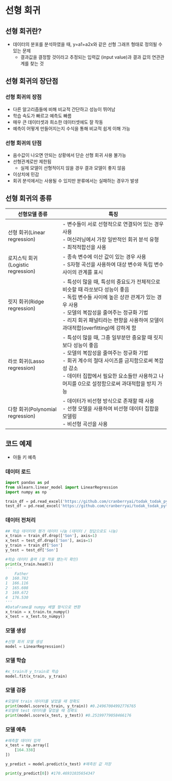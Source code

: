# 선형 회귀

## 선형 회귀란?

- 데이터의 분포를 분석하였을 때, y=a1+a2x와 같은 선형 그래프 형태로 정의될 수 있는 문제
    - 결과값을 결정할 것이라고 추정되는 입력값 (input value)과 결과 값의 연관관계를 찾는 것

## 선형 회귀의 장단점

### 선형 회귀의 장점

- 다른 알고리즘들에 비해 비교적 간단하고 성능이 뛰어남
- 학습 속도가 빠르고 예측도 빠름
- 매우 큰 데이터셋과 희소한 데이터셋에도 잘 작동
- 예측이 어떻게 만들어지는지 수식을 통해 비교적 쉽게 이해 가능

### 선형 회귀의 단점

- 음수값이 나오면 안되는 상황에서 단순 선형 회귀 사용 불가능
- 선형관계로만 제한됨
    - 실제 모델이 선형적이지 않을 경우 결과 모델이 좋지 않음
- 이상치에 민감
- 회귀 분석에서는 사용될 수 있지만 분류에서는 실패하는 경우가 발생

## 선형 회귀의 종류

| 선형모델 종류 | 특징 |
| --- | --- |
| 선형 회귀(Linear regression) | - 변수들이 서로 선형적으로 연결되어 있는 경우 사용<br>- 머신러닝에서 가장 일반적인 회귀 분석 유형<br>- 최적적합선을 사용 |
| 로지스틱 회귀(Logistic regression) | - 종속 변수에 이산 값이 있는 경우 사용<br>- S자형 곡선을 사용하여 대상 변수와 독립 변수 사이의 관계를 표시 |
| 릿지 회귀(Ridge regression) | - 특성이 많을 때, 특성의 중요도가 전체적으로 비슷할 때 라쏘보다 성능이 좋음<br>- 독립 변수들 사이에 높은 상관 관계가 있는 경우 사용<br>- 모델의 복잡성을 줄여주는 정규화 기법<br>- 리지 회귀 패널티라는 편향을 사용하여 모델이 과대적합(overfitting)에 강하게 함 |
| 라쏘 회귀(Lasso regression) | - 특성이 많을 때, 그중 일부분만 중요할 때 릿지보다 성능이 좋음<br>- 모델의 복잡성을 줄여주는 정규화 기법<br>- 회귀 계수의 절대 사이즈를 금지함으로써 복잡성 감소<br>- 데이터 집합에서 필요한 요소들만 사용하고 나머지를 0으로 설정함으로써 과대적합을 방지 가능 |
| 다항 회귀(Polynomial regression) | - 데이터가 비선형 방식으로 존재할 때 사용<br>- 선형 모델을 사용하여 비선형 데이터 집합을 모델링<br>- 비선형 곡선을 사용 |

## 코드 예제

- 아들 키 예측

### 데이터 로드

```python
import pandas as pd
from sklearn.linear_model import LinearRegression
import numpy as np

train_df = pd.read_excel('https://github.com/cranberryai/todak_todak_python/blob/master/machine_learning/regression/%E1%84%8B%E1%85%A1%E1%84%87%E1%85%A5%E1%84%8C%E1%85%B5%E1%84%8B%E1%85%A1%E1%84%83%E1%85%B3%E1%86%AF%E1%84%8F%E1%85%B5.xlsx?raw=true', sheet_name='train')
test_df = pd.read_excel('https://github.com/cranberryai/todak_todak_python/blob/master/machine_learning/regression/%E1%84%8B%E1%85%A1%E1%84%87%E1%85%A5%E1%84%8C%E1%85%B5%E1%84%8B%E1%85%A1%E1%84%83%E1%85%B3%E1%86%AF%E1%84%8F%E1%85%B5.xlsx?raw=true', sheet_name='test')
```

### 데이터 전처리

```python
## 학습 데이터와 평가 데이터 나눔 (데이터 / 정답으로도 나눔)
x_train = train_df.drop(['Son'], axis=1)
x_test = test_df.drop(['Son'], axis=1)
y_train = train_df['Son']
y_test = test_df['Son']

#학습 데이터 출력 (잘 적용 됐는지 확인)
print(x_train.head())
'''
    Father
0  160.782
1  166.116
2  165.608
3  169.672
4  176.530
'''
#DataFrame을 numpy 배열 형식으로 변환
x_train = x_train.to_numpy()
x_test = x_test.to_numpy()
```

### 모델 생성

```python
#선형 회귀 모델 생성
model = LinearRegression()
```

### 모델 학습

```python
#x_train과 y_train로 학습
model.fit(x_train, y_train)
```

### 모델 검증

```python
#모델에 train 데이터를 넣었을 때 정확도
print(model.score(x_train, y_train)) #0.24967004992776765
#모델에 test 데이터를 넣었을 때 정확도
print(model.score(x_test, y_test)) #0.25199779058466176
```

### 모델 예측

```python
#예측할 데이터 입력
x_test = np.array([
    [164.338]
])

y_predict = model.predict(x_test) #예측된 값 저장

print(y_predict[0]) #170.46931035654347
```
